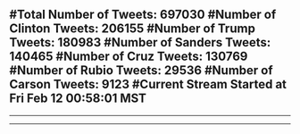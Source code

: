 #Total Number of Tweets: 697030 
#Number of Clinton Tweets: 206155
#Number of Trump Tweets: 180983
#Number of Sanders Tweets: 140465
#Number of Cruz Tweets: 130769
#Number of Rubio Tweets: 29536
#Number of Carson Tweets: 9123
#Current Stream Started at Fri Feb 12 00:58:01 MST
---
---
---
